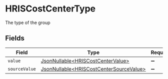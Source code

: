 # HRISCostCenterType

The type of the group


## Fields

| Field                                                                                            | Type                                                                                             | Required                                                                                         | Description                                                                                      | Example                                                                                          |
| ------------------------------------------------------------------------------------------------ | ------------------------------------------------------------------------------------------------ | ------------------------------------------------------------------------------------------------ | ------------------------------------------------------------------------------------------------ | ------------------------------------------------------------------------------------------------ |
| `value`                                                                                          | [JsonNullable\<HRISCostCenterValue>](../../models/components/HRISCostCenterValue.md)             | :heavy_minus_sign:                                                                               | N/A                                                                                              | team                                                                                             |
| `sourceValue`                                                                                    | [JsonNullable\<HRISCostCenterSourceValue>](../../models/components/HRISCostCenterSourceValue.md) | :heavy_minus_sign:                                                                               | N/A                                                                                              |                                                                                                  |